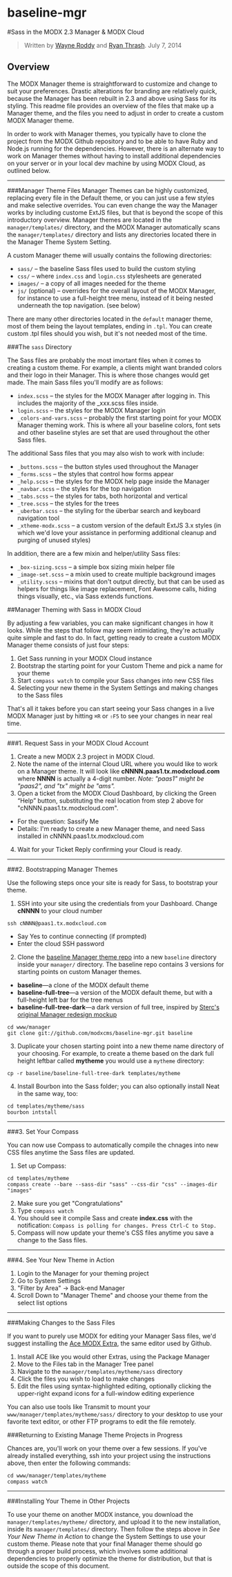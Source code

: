 baseline-mgr
============

#Sass in the MODX 2.3 Manager & MODX Cloud


> Written by [Wayne Roddy](wayne@modx.com) and [Ryan Thrash](ryan@modx.com). July 7, 2014

## Overview

The MODX Manager theme is straightforward to customize and change to suit your preferences. Drastic alterations for branding are relatively quick, because the Manager has been rebuilt in 2.3 and above using Sass for its styling. This readme file provides an overview of the files that make up a Manager theme, and the files you need to adjust in order to create a custom MODX Manager theme. 

In order to work with Manager themes, you typically have to clone the project from the MODX Github repository and to be able to have Ruby and Node.js running for the dependencies. However, there is an alternate way to work on Manager themes without having to install additional dependencies on your server or in your local dev machine by using MODX Cloud, as outlined below. 

---

###Manager Theme Files
Manager Themes can be highly customized, replacing every file in the Default theme, or you can just use a few styles and make selective overrides. You can even change the way the Manager works by including custome ExtJS files, but that is beyond the scope of this introductory overview. Manager themes are located in the `manager/templates/` directory, and the MODX Manager automatically scans the `manager/templates/` directory and lists any directories located there in the Manager Theme System Setting. 

A custom Manager theme will usually contains the following directories:

* `sass/` – the baseline Sass files used to build the custom styling
* `css/` – where `index.css` and `login.css` stylesheets are generated
* `images/` – a copy of all images needed for the theme
* `js/` (optional) – overrides for the overall layout of the MODX Manager, for instance to use a full-height tree menu, instead of it being nested underneath the top navigation. (see below)

There are many other directories located in the `default` manager theme, most of them being the layout templates, ending in `.tpl`. You can create custom .tpl files should you wish, but it's not needed most of the time.

###The `sass` Directory

The Sass files are probably the most imortant files when it comes to creating a custom theme. For example, a clients might want branded colors and their logo in their Manager. This is where those changes would get made. The main Sass files you'll modify are as follows:

* `index.scss` – the styles for the MODX Manager after logging in. This includes the majority of the _xxx.scss files inside.
* `login.scss` – the styles for the MODX Manager login
* `_colors-and-vars.scss` – probably the first starting point for your MODX Manager theming work. This is where all your baseline colors, font sets and other baseline styles are set that are used throughout the other Sass files.

The additional Sass files that you may also wish to work with include:

* `_buttons.scss` – the button styles used throughout the Manager 
* `_forms.scss` – the styles that control how forms appear
* `_help.scss` – the styles for the MODX help page inside the Manager
* `_navbar.scss` – the styles for the top navigation
* `_tabs.scss` – the styles for tabs, both horizontal and vertical
* `_tree.scss` – the styles for the trees
* `_uberbar.scss` – the styling for the überbar search and keyboard navigation tool
* `_xtheme-modx.scss` – a custom version of the default ExtJS 3.x styles (in which we'd love your assistance in performing additional cleanup and purging of unused styles)

In addition, there are a few mixin and helper/utility Sass files:

* `_box-sizing.scss` – a simple box sizing mixin helper file
* `_image-set.scss` – a mixin used to create multiple background images
* `_utility.scss` – mixins that don't output directly, but that can be used as helpers for things like image replacement, Font Awesome calls, hiding things visually, etc., via Sass extends functions.


##Manager Theming with Sass in MODX Cloud

By adjusting a few variables, you can make significant changes in how it looks. While the steps that follow may seem intimidating, they're actually quite simple and fast to do. In fact, getting ready to create a custom MODX Manager theme consists of just four steps:

1. Get Sass running in your MODX Cloud instance
2. Bootstrap the starting point for your Custom Theme and pick a name for your theme
3. Start `compass watch` to compile your Sass changes into new CSS files
4. Selecting your new theme in the System Settings and making changes to the Sass files

That's all it takes before you can start seeing your Sass changes in a live MODX Manager just by hitting `⌘R` or `⇧F5` to see your changes in near real time.  

---

###1. Request Sass in your MODX Cloud Account

1. Create a new MODX 2.3 project in MODX Cloud. 
2. Note the name of the internal Cloud URL where you would like to work on a Manager theme. It will look like **cNNNN.paas1.tx.modxcloud.com** where **NNNN** is actually a 4-digit number. _Note: "paas1" might be "paas2", and "tx" might be "ams"._ 
3. Open a ticket from the MODX Cloud Dashboard, by clicking the Green “Help” button, substituting the real location from step 2 above for "cNNNN.paas1.tx.modxcloud.com".  
  - For the question: Sassify Me
  - Details:  I'm ready to create a new Manager theme, and need Sass installed in cNNNN.paas1.tx.modxcloud.com
4. Wait for your Ticket Reply confirming your Cloud is ready.

---

###2. Bootstrapping Manager Themes

Use the following steps once your site is ready for Sass, to bootstrap your theme. 

1. SSH into your site using the credentials from your Dashboard. Change **cNNNN** to your cloud number
   
  ```
  ssh cNNNN@paas1.tx.modxcloud.com
  ```
  - Say Yes to continue connecting (if prompted)
  - Enter the cloud SSH password
2. Clone the [baseline Manager theme repo](https://github.com/modxcms/baseline-mgr) into a new `baseline` directory inside your `manager/` directory. The baseline repo contains 3 versions for starting points on custom Manager themes.
  - **baseline**—a clone of the MODX default theme
  - **baseline-full-tree**—a version of the MODX default theme, but with a full-height left bar for the tree menus
  - **baseline-full-tree-dark**—a dark version of full tree, inspired by [Sterc's original Manager redesign mockup](http://f.cl.ly/items/1P2Y3I2t3X1r3G1Y0l2D/modx-23-2II.png)
   
  ```
  cd www/manager
  git clone git://github.com/modxcms/baseline-mgr.git baseline
  ```
3. Duplicate your chosen starting point into a new theme name directory of your choosing. For example, to create a theme based on the dark full height leftbar called **mytheme** you would use a `mytheme` directory: 
   
  ```
  cp -r baseline/baseline-full-tree-dark templates/mytheme
  ```
4. Install Bourbon into the Sass folder; you can also optionally install Neat in the same way, too:
  
  ```
  cd templates/mytheme/sass
  bourbon intstall
  ```

---

###3. Set Your Compass

You can now use Compass to automatically compile the chnages into new CSS files anytime the Sass files are updated.

1. Set up Compass:
   
  ```
  cd templates/mytheme
  compass create --bare --sass-dir "sass" --css-dir "css" --images-dir "images"
  ```
2. Make sure you get "Congratulations"
3. Type `compass watch`
4. You should see it compile Sass and create **index.css** with the notification:
  `Compass is polling for changes. Press Ctrl-C to Stop.`
5. Compass will now update your theme's CSS files anytime you save a change to the Sass files.

---

###4. See Your New Theme in Action

1. Login to the Manager for your theming project
2. Go to System Settings
3. "Filter by Area" -> Back-end Manager
4. Scroll Down to "Manager Theme" and choose your theme from the select list options

---

###Making Changes to the Sass Files

If you want to purely use MODX for editing your Manager Sass files, we'd suggest installing the  [Ace MODX Extra](http://modx.com/extras/package/ace), the same editor used by Github. 

1. Install ACE like you would other Extras, using the Package Manager
2. Move to the Files tab in the Manager Tree panel
3. Navigate to the `manager/templates/mytheme/sass` directory
4. Click the files you wish to load to make changes
5. Edit the files using syntax-highlighted editing, optionally clicking the upper-right expand icons for a full-window editing experience

You can also use tools like Transmit to mount your `www/manager/templates/mytheme/sass/` directory to your desktop to use your favorite text editor, or other FTP programs to edit the file remotely.

###Returning to Existing Manage Theme Projects in Progress

Chances are, you'll work on your theme over a few sessions. If you've already installed everything, ssh into your project using the instructions above, then enter the following commands:

```
cd www/manager/templates/mytheme
compass watch
```

---

###Installing Your Theme in Other Projects

To use your theme on another MODX instance, you download the `manager/templates/mytheme/` directory, and upload it to the new installation, inside its `manager/templates/` directory. Then follow the steps above in _See Your New Theme in Action_  to change the System Settings to use your custom theme. Please note that your final Manager theme should go through a proper build process, which involves some additional dependencies to properly optimize the theme for distribution, but that is outside the scope of this document.

